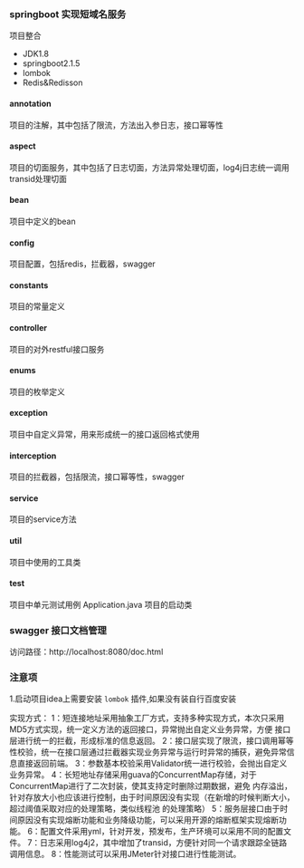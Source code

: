 ### springboot 实现短域名服务

项目整合
* JDK1.8
* springboot2.1.5
* lombok
* Redis&Redisson

#### annotation
项目的注解，其中包括了限流，方法出入参日志，接口幂等性
#### aspect
项目的切面服务，其中包括了日志切面，方法异常处理切面，log4j日志统一调用transid处理切面
#### bean
项目中定义的bean
#### config
项目配置，包括redis，拦截器，swagger
#### constants
项目的常量定义
#### controller
项目的对外restful接口服务
#### enums
项目的枚举定义
#### exception
项目中自定义异常，用来形成统一的接口返回格式使用
#### interception
项目的拦截器，包括限流，接口幂等性，swagger
#### service
项目的service方法
#### util
项目中使用的工具类
#### test
项目中单元测试用例
 Application.java 项目的启动类

### swagger 接口文档管理

访问路径：http://localhost:8080/doc.html

### 注意项
1.启动项目idea上需要安装 `lombok` 插件,如果没有装自行百度安装

实现方式：
1：短连接地址采用抽象工厂方式，支持多种实现方式，本次只采用MD5方式实现，统一定义方法的返回接口，异常抛出自定义业务异常，方便
接口层进行统一的拦截，形成标准的信息返回。
2：接口层实现了限流，接口调用幂等性校验，统一在接口层通过拦截器实现业务异常与运行时异常的捕获，避免异常信息直接返回前端。
3：参数基本校验采用Validator统一进行校验，会抛出自定义业务异常。
4：长短地址存储采用guava的ConcurrentMap存储，对于ConcurrentMap进行了二次封装，使其支持定时删除过期数据，避免
内存溢出，针对存放大小也应该进行控制，由于时间原因没有实现（在新增的时候判断大小，超过阈值采取对应的处理策略，类似线程池
的处理策略）
5：服务层接口由于时间原因没有实现熔断功能和业务降级功能，可以采用开源的熔断框架实现熔断功能。
6：配置文件采用yml，针对开发，预发布，生产环境可以采用不同的配置文件。
7：日志采用log4j2，其中增加了transid，方便针对同一个请求跟踪全链路调用信息。
8：性能测试可以采用JMeter针对接口进行性能测试。


